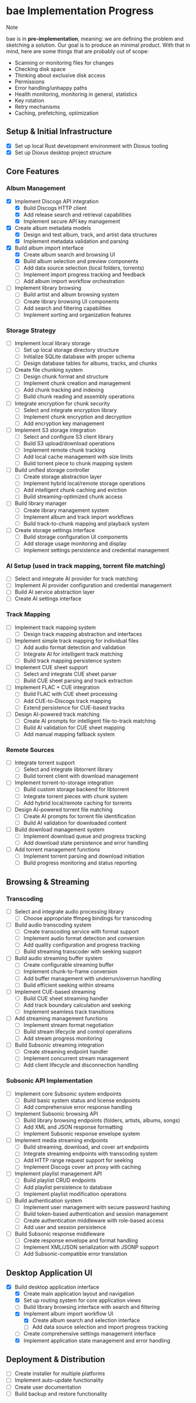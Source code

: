 # bae Implementation Progress

> [!NOTE]  
> bae is in **pre-implementation**, meaning: we are defining the problem and
> sketching a solution. Our goal is to produce an minimal product. With that
> in mind, here are some things that are probably out of scope:
>
> - Scanning or monitoring files for changes
> - Checking disk space
> - Thinking about exclusive disk access
> - Permissions
> - Error handling/unhappy paths
> - Health monitoring, monitoring in general, statistics
> - Key rotation
> - Retry mechanisms
> - Caching, prefetching, optimization

## Setup & Initial Infrastructure

- [x] Set up local Rust development environment with Dioxus tooling
- [x] Set up Dioxus desktop project structure

## Core Features

### Album Management

- [x] Implement Discogs API integration
  - [x] Build Discogs HTTP client
  - [x] Add release search and retrieval capabilities
  - [x] Implement secure API key management
- [x] Create album metadata models
  - [x] Design and test album, track, and artist data structures
  - [x] Implement metadata validation and parsing
- [x] Build album import interface
  - [x] Create album search and browsing UI
  - [x] Build album selection and preview components
  - [ ] Add data source selection (local folders, torrents)
  - [ ] Implement import progress tracking and feedback
  - [ ] Add album import workflow orchestration
- [ ] Implement library browsing
  - [ ] Build artist and album browsing system
  - [ ] Create library browsing UI components
  - [ ] Add search and filtering capabilities
  - [ ] Implement sorting and organization features

### Storage Strategy

- [ ] Implement local library storage
  - [ ] Set up local storage directory structure
  - [ ] Initialize SQLite database with proper schema
  - [ ] Design database tables for albums, tracks, and chunks
- [ ] Create file chunking system
  - [ ] Design chunk format and structure
  - [ ] Implement chunk creation and management
  - [ ] Add chunk tracking and indexing
  - [ ] Build chunk reading and assembly operations
- [ ] Integrate encryption for chunk security
  - [ ] Select and integrate encryption library
  - [ ] Implement chunk encryption and decryption
  - [ ] Add encryption key management
- [ ] Implement S3 storage integration
  - [ ] Select and configure S3 client library
  - [ ] Build S3 upload/download operations
  - [ ] Implement remote chunk tracking
  - [ ] Add local cache management with size limits
  - [ ] Build torrent piece to chunk mapping system
- [ ] Build unified storage controller
  - [ ] Create storage abstraction layer
  - [ ] Implement hybrid local/remote storage operations
  - [ ] Add intelligent chunk caching and eviction
  - [ ] Build streaming-optimized chunk access
- [ ] Build library manager
  - [ ] Create library management system
  - [ ] Implement album and track import workflows
  - [ ] Build track-to-chunk mapping and playback system
- [ ] Create storage settings interface
  - [ ] Build storage configuration UI components
  - [ ] Add storage usage monitoring and display
  - [ ] Implement settings persistence and credential management

### AI Setup (used in track mapping, torrent file matching)

- [ ] Select and integrate AI provider for track matching
- [ ] Implement AI provider configuration and credential management
- [ ] Build AI service abstraction layer
- [ ] Create AI settings interface

### Track Mapping

- [ ] Implement track mapping system
  - [ ] Design track mapping abstraction and interfaces

- [ ] Implement simple track mapping for individual files
  - [ ] Add audio format detection and validation
  - [ ] Integrate AI for intelligent track matching
  - [ ] Build track mapping persistence system

- [ ] Implement CUE sheet support
  - [ ] Select and integrate CUE sheet parser
  - [ ] Build CUE sheet parsing and track extraction

- [ ] Implement FLAC + CUE integration
  - [ ] Build FLAC with CUE sheet processing
  - [ ] Add CUE-to-Discogs track mapping
  - [ ] Extend persistence for CUE-based tracks

- [ ] Design AI-powered track matching
  - [ ] Create AI prompts for intelligent file-to-track matching
  - [ ] Build AI validation for CUE sheet mapping
  - [ ] Add manual mapping fallback system

### Remote Sources

- [ ] Integrate torrent support
  - [ ] Select and integrate libtorrent library
  - [ ] Build torrent client with download management

- [ ] Implement torrent-to-storage integration
  - [ ] Build custom storage backend for libtorrent
  - [ ] Integrate torrent pieces with chunk system
  - [ ] Add hybrid local/remote caching for torrents

- [ ] Design AI-powered torrent file matching
  - [ ] Create AI prompts for torrent file identification
  - [ ] Build AI validation for downloaded content

- [ ] Build download management system
  - [ ] Implement download queue and progress tracking
  - [ ] Add download state persistence and error handling

- [ ] Add torrent management functions
  - [ ] Implement torrent parsing and download initiation
  - [ ] Build progress monitoring and status reporting

## Browsing & Streaming

### Transcoding

- [ ] Select and integrate audio processing library
  - [ ] Choose appropriate ffmpeg bindings for transcoding

- [ ] Build audio transcoding system
  - [ ] Create transcoding service with format support
  - [ ] Implement audio format detection and conversion
  - [ ] Add quality configuration and progress tracking
  - [ ] Build streaming transcoder with seeking support

- [ ] Build audio streaming buffer system
  - [ ] Create configurable streaming buffer
  - [ ] Implement chunk-to-frame conversion
  - [ ] Add buffer management with underrun/overrun handling
  - [ ] Build efficient seeking within streams

- [ ] Implement CUE-based streaming
  - [ ] Build CUE sheet streaming handler
  - [ ] Add track boundary calculation and seeking
  - [ ] Implement seamless track transitions

- [ ] Add streaming management functions
  - [ ] Implement stream format negotiation
  - [ ] Build stream lifecycle and control operations
  - [ ] Add stream progress monitoring

- [ ] Build Subsonic streaming integration
  - [ ] Create streaming endpoint handler
  - [ ] Implement concurrent stream management
  - [ ] Add client lifecycle and disconnection handling

### Subsonic API Implementation

- [ ] Implement core Subsonic system endpoints
  - [ ] Build basic system status and license endpoints
  - [ ] Add comprehensive error response handling

- [ ] Implement Subsonic browsing API
  - [ ] Build library browsing endpoints (folders, artists, albums, songs)
  - [ ] Add XML and JSON response formatting
  - [ ] Implement Subsonic response envelope system

- [ ] Implement media streaming endpoints
  - [ ] Build streaming, download, and cover art endpoints
  - [ ] Integrate streaming endpoints with transcoding system
  - [ ] Add HTTP range request support for seeking
  - [ ] Implement Discogs cover art proxy with caching

- [ ] Implement playlist management API
  - [ ] Build playlist CRUD endpoints
  - [ ] Add playlist persistence to database
  - [ ] Implement playlist modification operations

- [ ] Build authentication system
  - [ ] Implement user management with secure password hashing
  - [ ] Build token-based authentication and session management
  - [ ] Create authentication middleware with role-based access
  - [ ] Add user and session persistence

- [ ] Build Subsonic response middleware
  - [ ] Create response envelope and format handling
  - [ ] Implement XML/JSON serialization with JSONP support
  - [ ] Add Subsonic-compatible error translation

## Desktop Application UI

- [x] Build desktop application interface
  - [x] Create main application layout and navigation
  - [x] Set up routing system for core application views
  - [ ] Build library browsing interface with search and filtering
  - [x] Implement album import workflow UI
    - [x] Create album search and selection interface
    - [ ] Add data source selection and import progress tracking
  - [ ] Create comprehensive settings management interface
  - [x] Implement application state management and error handling

## Deployment & Distribution

- [ ] Create installer for multiple platforms
- [ ] Implement auto-update functionality
- [ ] Create user documentation
- [ ] Build backup and restore functionality
